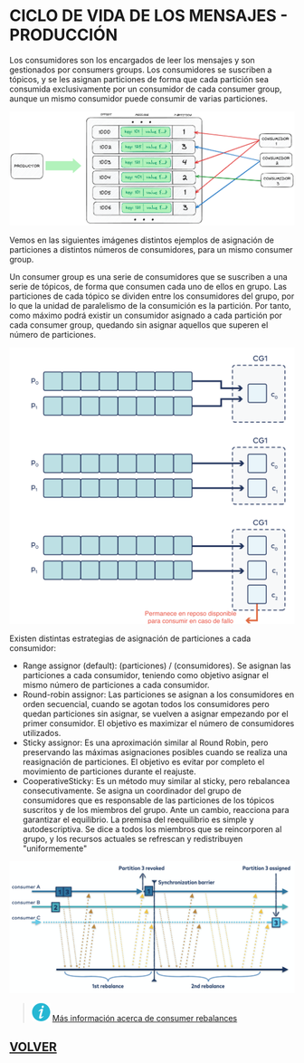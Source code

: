 # CICLO DE VIDA DE LOS MENSAJES - PRODUCCIÓN

Los consumidores son los encargados de leer los mensajes y son gestionados por consumers groups.
Los consumidores se suscriben a tópicos, y se les asignan particiones de forma que cada partición sea consumida exclusivamente por un consumidor de cada consumer group, aunque un mismo consumidor puede consumir de varias particiones. 

![](static/consumer.png)

Vemos en las siguientes imágenes distintos ejemplos de asignación de particiones a distintos números de consumidores, para un mismo consumer group.

Un consumer group es una serie de consumidores que se suscriben a una serie de tópicos, de forma que consumen cada uno de ellos en grupo.
Las particiones de cada tópico se dividen entre los consumidores del grupo, por lo que la unidad de paralelismo de la consumición es la partición.
Por tanto, como máximo podrá existir un consumidor asignado a cada partición por cada consumer group, quedando sin asignar aquellos que superen el número de particiones.

![](static/consumer2.png)

Existen distintas estrategias de asignación de particiones a cada consumidor:
- Range assignor (default): (particiones) / (consumidores). Se asignan las particiones a cada consumidor, teniendo como objetivo asignar el mismo número de particiones a cada consumidor.
- Round-robin assignor: Las particiones se asignan a los consumidores en orden secuencial, cuando se agotan todos los consumidores pero quedan particiones sin asignar, se vuelven a asignar empezando por el primer consumidor. El objetivo es maximizar el número de consumidores utilizados.
- Sticky assignor: Es una aproximación similar al Round Robin, pero preservando las máximas asignaciones posibles cuando se realiza una reasignación de particiones. El objetivo es evitar por completo el movimiento de particiones durante el reajuste.
- CooperativeSticky: Es un método muy similar al sticky, pero rebalancea consecutivamente. Se asigna un coordinador del grupo de consumidores que es responsable de las particiones de los tópicos suscritos y de los miembros del grupo. Ante un cambio, reacciona para garantizar el equilibrio.
La premisa del reequilibrio es simple y autodescriptiva. Se dice a todos los miembros que se reincorporen al grupo, y los recursos actuales se refrescan y redistribuyen "uniformemente"

![](static/rebalancing.png)

> ![](static/informacion.png) [Más información acerca de consumer rebalances](https://www.confluent.io/blog/cooperative-rebalancing-in-kafka-streams-consumer-ksqldb/)

## [VOLVER](readme.md)